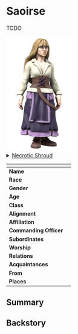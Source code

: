 # Saoirse

TODO

<img src="../../images/people/saoirse.png" height="300" />

<details>
  <summary>
    <a href="https://www.dndbeyond.com/races/aasimar#FallenAasimar">Necrotic Shroud</a>
  </summary>
  <img src="../../images/people/saoirse-necrotic-shroud.png" height="300" />
</details>

| []() | |
| --- | --- |
| **Name** | |
| **Race** | |
| **Gender** | |
| **Age** | |
| **Class** | |
| **Alignment** | |
| **Affiliation** | |
| **Commanding Officer** | | *Delete if not military*
| **Subordinates** | | *Delete if not military*
| **Worship** | |
| **Relations** | |
| **Acquaintances** | |
| **From** | |
| **Places** | |

## Summary

## Backstory
